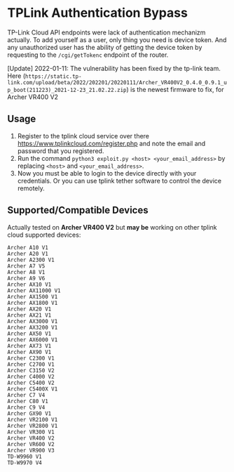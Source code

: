 # TPLink Authentication Bypass
TP-Link Cloud API endpoints were lack of authentication mechanizm actually. To add yourself as a user, only thing you need is device token. And any unauthorized user has the ability of getting the device token by requesting to the `/cgi/getTokenc` endpoint of the router.

[Update] 2022-01-11: The vulnerability has been fixed by the tp-link team. Here (`https://static.tp-link.com/upload/beta/2022/202201/20220111/Archer_VR400V2_0.4.0_0.9.1_up_boot(211223)_2021-12-23_21.02.22.zip`) is the newest firmware to fix, for Archer VR400 V2 

## Usage
1) Register to the tplink cloud service over there https://www.tplinkcloud.com/register.php and note the email and password that you registered.
2) Run the command `python3 exploit.py <host> <your_email_address>` by replacing `<host>` and `<your_email_address>`.
3) Now you must be able to login to the device directly with your credentials. Or you can use tplink tether software to control the device remotely.

## Supported/Compatible Devices
Actually tested on **Archer VR400 V2** but **may be** working on other tplink cloud supported devices:
```
Archer A10 V1
Archer A20 V1
Archer A2300 V1
Archer A7 V5
Archer A8 V1
Archer A9 V6
Archer AX10 V1
Archer AX11000 V1
Archer AX1500 V1
Archer AX1800 V1
Archer AX20 V1
Archer AX21 V1
Archer AX3000 V1
Archer AX3200 V1
Archer AX50 V1
Archer AX6000 V1
Archer AX73 V1
Archer AX90 V1
Archer C2300 V1
Archer C2700 V1
Archer C3150 V2
Archer C4000 V2
Archer C5400 V2
Archer C5400X V1
Archer C7 V4
Archer C80 V1
Archer C9 V4
Archer GX90 V1
Archer VR2100 V1
Archer VR2800 V1
Archer VR300 V1
Archer VR400 V2
Archer VR600 V2
Archer VR900 V3
TD-W9960 V1
TD-W9970 V4
```
